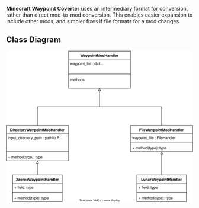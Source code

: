 **Minecraft Waypoint Coverter** uses an intermediary format for conversion, rather than direct mod-to-mod conversion. This enables easier expansion to include other mods, and simpler fixes if file formats for a mod changes.

## Class Diagram
![class diagram](<Minecraft-Waypoint-Converter - Class Diagram.svg>)